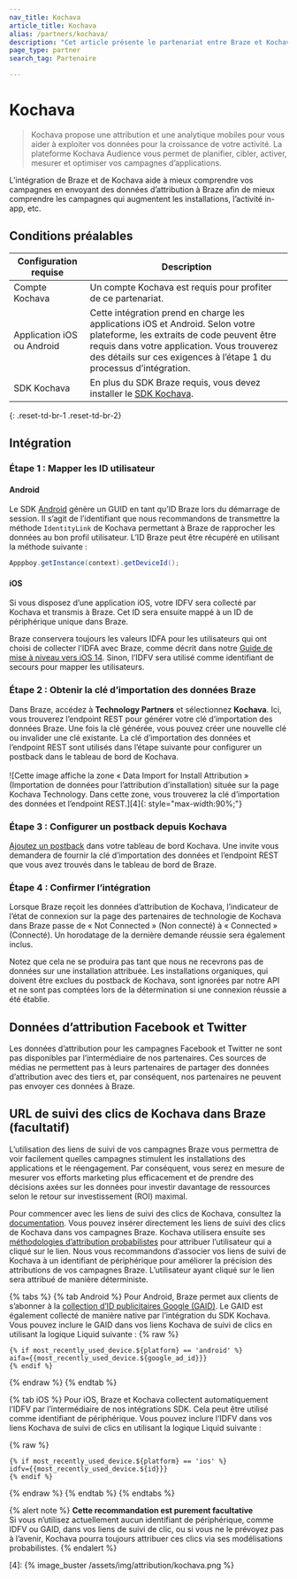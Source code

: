 ```yaml
---
nav_title: Kochava
article_title: Kochava
alias: /partners/kochava/
description: "Cet article présente le partenariat entre Braze et Kochava, une plateforme d’attribution mobile qui offre des informations d’attribution et d’analytique pour vous aider à exploiter vos données pour la croissance de votre activité."
page_type: partner
search_tag: Partenaire

---
```


# Kochava

> Kochava propose une attribution et une analytique mobiles pour vous aider à exploiter vos données pour la croissance de votre activité. La plateforme Kochava Audience vous permet de planifier, cibler, activer, mesurer et optimiser vos campagnes d’applications.

L’intégration de Braze et de Kochava aide à mieux comprendre vos campagnes en envoyant des données d’attribution à Braze afin de mieux comprendre les campagnes qui augmentent les installations, l’activité in-app, etc.

## Conditions préalables

| Configuration requise | Description |
|---|---|
| Compte Kochava | Un compte Kochava est requis pour profiter de ce partenariat. |
| Application iOS ou Android | Cette intégration prend en charge les applications iOS et Android. Selon votre plateforme, les extraits de code peuvent être requis dans votre application. Vous trouverez des détails sur ces exigences à l’étape 1 du processus d’intégration. |
| SDK Kochava | En plus du SDK Braze requis, vous devez installer le [SDK Kochava](https://support.kochava.com/sdk-integration/). |
{: .reset-td-br-1 .reset-td-br-2}

## Intégration

### Étape 1 : Mapper les ID utilisateur

#### Android

Le SDK [Android](https://support.kochava.com/sdk-integration/sdk-kochavatracker-android/class-tracker?scrollto=marker_3) génère un GUID en tant qu’ID Braze lors du démarrage de session. Il s’agit de l’identifiant que nous recommandons de transmettre la méthode `IdentityLink` de Kochava permettant à Braze de rapprocher les données au bon profil utilisateur. L’ID Braze peut être récupéré en utilisant la méthode suivante :

```java
Apppboy.getInstance(context).getDeviceId();
```
#### iOS

Si vous disposez d’une application iOS, votre IDFV sera collecté par Kochava et transmis à Braze. Cet ID sera ensuite mappé à un ID de périphérique unique dans Braze.

Braze conservera toujours les valeurs IDFA pour les utilisateurs qui ont choisi de collecter l’IDFA avec Braze, comme décrit dans notre [Guide de mise à niveau vers iOS 14]({{site.baseurl}}/developer_guide/platform_integration_guides/ios/ios_14/#idfa). Sinon, l’IDFV sera utilisé comme identifiant de secours pour mapper les utilisateurs.

### Étape 2 : Obtenir la clé d’importation des données Braze

Dans Braze, accédez à **Technology Partners** et sélectionnez **Kochava**. Ici, vous trouverez l’endpoint REST pour générer votre clé d’importation des données Braze. Une fois la clé générée, vous pouvez créer une nouvelle clé ou invalider une clé existante. La clé d’importation des données et l’endpoint REST sont utilisés dans l’étape suivante pour configurer un postback dans le tableau de bord de Kochava.<br><br>![Cette image affiche la zone « Data Import for Install Attribution » (Importation de données pour l’attribution d’installation) située sur la page Kochava Technology. Dans cette zone, vous trouverez la clé d’importation des données et l’endpoint REST.][4]{: style="max-width:90%;"}

### Étape 3 : Configurer un postback depuis Kochava

[Ajoutez un postback][18] dans votre tableau de bord Kochava. Une invite vous demandera de fournir la clé d’importation des données et l’endpoint REST que vous avez trouvés dans le tableau de bord de Braze.

### Étape 4 : Confirmer l’intégration

Lorsque Braze reçoit les données d’attribution de Kochava, l’indicateur de l’état de connexion sur la page des partenaires de technologie de Kochava dans Braze passe de « Not Connected » (Non connecté) à « Connected » (Connecté). Un horodatage de la dernière demande réussie sera également inclus. 

Notez que cela ne se produira pas tant que nous ne recevrons pas de données sur une installation attribuée. Les installations organiques, qui doivent être exclues du postback de Kochava, sont ignorées par notre API et ne sont pas comptées lors de la détermination si une connexion réussie a été établie.

## Données d’attribution Facebook et Twitter

Les données d’attribution pour les campagnes Facebook et Twitter ne sont pas disponibles par l’intermédiaire de nos partenaires. Ces sources de médias ne permettent pas à leurs partenaires de partager des données d’attribution avec des tiers et, par conséquent, nos partenaires ne peuvent pas envoyer ces données à Braze.

## URL de suivi des clics de Kochava dans Braze (facultatif)

L’utilisation des liens de suivi de vos campagnes Braze vous permettra de voir facilement quelles campagnes stimulent les installations des applications et le réengagement. Par conséquent, vous serez en mesure de mesurer vos efforts marketing plus efficacement et de prendre des décisions axées sur les données pour investir davantage de ressources selon le retour sur investissement (ROI) maximal.

Pour commencer avec les liens de suivi des clics de Kochava, consultez la [documentation](https://support.kochava.com/reference-information/attribution-overview/). Vous pouvez insérer directement les liens de suivi des clics de Kochava dans vos campagnes Braze. Kochava utilisera ensuite ses [méthodologies d’attribution probabilistes](https://www.kochava.com/getting-prepared-for-ios-14/) pour attribuer l’utilisateur qui a cliqué sur le lien. Nous vous recommandons d’associer vos liens de suivi de Kochava à un identifiant de périphérique pour améliorer la précision des attributions de vos campagnes Braze. L’utilisateur ayant cliqué sur le lien sera attribué de manière déterministe.

{% tabs %}
{% tab Android %}
Pour Android, Braze permet aux clients de s’abonner à la [collection d’ID publicitaires Google (GAID)]({{site.baseurl}}/developer_guide/platform_integration_guides/android/initial_sdk_setup/optional_gaid_collection/#optional-google-advertising-id). Le GAID est également collecté de manière native par l’intégration du SDK Kochava. Vous pouvez inclure le GAID dans vos liens Kochava de suivi de clics en utilisant la logique Liquid suivante :
{% raw %}
```
{% if most_recently_used_device.${platform} == 'android' %}
aifa={{most_recently_used_device.${google_ad_id}}}
{% endif %}
```
{% endraw %}
{% endtab %}

{% tab iOS %}
Pour iOS, Braze et Kochava collectent automatiquement l’IDFV par l’intermédiaire de nos intégrations SDK. Cela peut être utilisé comme identifiant de périphérique. Vous pouvez inclure l’IDFV dans vos liens Kochava de suivi de clics en utilisant la logique Liquid suivante :

{% raw %}
```
{% if most_recently_used_device.${platform} == 'ios' %}
idfv={{most_recently_used_device.${id}}}
{% endif %}
```
{% endraw %}
{% endtab %}
{% endtabs %}

{% alert note %}
**Cette recommandation est purement facultative**<br>
Si vous n’utilisez actuellement aucun identifiant de périphérique, comme IDFV ou GAID, dans vos liens de suivi de clic, ou si vous ne le prévoyez pas à l’avenir, Kochava pourra toujours attribuer ces clics via ses modélisations probabilistes.
{% endalert %}


[18]: https://support.kochava.com/campaign-management/create-a-kochava-certified-postback "Kochava Postbacks"
[29]: https://support.kochava.com/sdk-integration/sdk-kochavatracker-android/class-tracker?scrollto=marker_3
[30]: https://support.kochava.com/sdk-integration/windows-and-xbox-one-sdk-integration?scrollto=marker_8
[4]: {% image_buster /assets/img/attribution/kochava.png %}